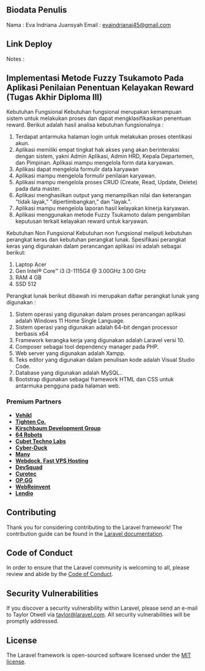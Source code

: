 <!-- <p align="center"><a href="https://laravel.com" target="_blank"><img src="https://raw.githubusercontent.com/laravel/art/master/logo-lockup/5%20SVG/2%20CMYK/1%20Full%20Color/laravel-logolockup-cmyk-red.svg" width="400" alt="Laravel Logo"></a></p>

<p align="center">
<a href="https://github.com/laravel/framework/actions"><img src="https://github.com/laravel/framework/workflows/tests/badge.svg" alt="Build Status"></a>
<a href="https://packagist.org/packages/laravel/framework"><img src="https://img.shields.io/packagist/dt/laravel/framework" alt="Total Downloads"></a>
<a href="https://packagist.org/packages/laravel/framework"><img src="https://img.shields.io/packagist/v/laravel/framework" alt="Latest Stable Version"></a>
<a href="https://packagist.org/packages/laravel/framework"><img src="https://img.shields.io/packagist/l/laravel/framework" alt="License"></a>
</p> -->

## Biodata Penulis

Nama    : Eva Indriana Juansyah
Email   : evaindrianaj45@gmail.com

## Link Deploy

Notes :


## Implementasi Metode Fuzzy Tsukamoto Pada Aplikasi Penilaian Penentuan Kelayakan Reward (Tugas Akhir Diploma III)

Kebutuhan Fungsional
Kebutuhan fungsional merupakan kemampuan sistem untuk melakukan proses dan dapat mengklasifikasikan penentuan reward. Berikut adalah hasil analisa kebutuhan fungsionalnya :
1.	Terdapat antarmuka halaman login untuk melakukan proses otentikasi akun.
2.	Aplikasi memiliki empat tingkat hak akses yang akan berinteraksi dengan sistem, yakni Admin Aplikasi, Admin HRD, Kepala Departemen, dan Pimpinan. Aplikasi mampu mengelola form data karyawan.
3.	Aplikasi dapat mengelola formulir data karyawan
4.	Aplikasi mampu mengelola formulir penilaian karyawan.
5.	Aplikasi mampu mengelola proses CRUD (Create, Read, Update, Delete) pada data master.
6.	Aplikasi menghasilkan output yang menampilkan nilai dan keterangan "tidak layak," "dipertimbangkan," dan "layak.".
7.	Aplikasi mampu mengelola laporan hasil kelayakan kinerja karyawan.
8.	Aplikasi menggunakan metode Fuzzy Tsukamoto dalam pengambilan keputusan terkait kelayakan reward untuk karyawan.


Kebutuhan Non Fungsional
Kebutuhan non fungsional meliputi kebutuhan perangkat keras dan kebutuhan perangkat lunak.
Spesifikasi perangkat keras yang digunakan dalam perancangan aplikasi ini adalah sebagai berikut: 
1.	Laptop Acer
2.	Gen Intel® Core™ i3 i3-1115G4 @ 3.00GHz   3.00 GHz
3.	RAM 4 GB
4.	SSD 512

Perangkat lunak berikut dibawah ini merupakan daftar perangkat lunak yang digunakan :
1.	Sistem operasi yang digunakan dalam proses perancangan aplikasi adalah Windows 11 Home Single Language. 
2.	Sistem operasi yang digunakan adalah 64-bit dengan processor berbasis x64
3.	Framework kerangka kerja yang digunakan adalah Laravel versi 10.
4.	Composer sebagai tool dependency manager pada PHP. 
5.	Web server yang digunakan adalah Xampp.
6.	Teks editor yang digunakan dalam penulisan kode adalah Visual Studio Code.
7.	Database yang digunakan adalah MySQL..
8.	Bootstrap digunakan sebagai framework HTML dan CSS untuk antarmuka pengguna pada halaman web.

### Premium Partners

- **[Vehikl](https://vehikl.com/)**
- **[Tighten Co.](https://tighten.co)**
- **[Kirschbaum Development Group](https://kirschbaumdevelopment.com)**
- **[64 Robots](https://64robots.com)**
- **[Cubet Techno Labs](https://cubettech.com)**
- **[Cyber-Duck](https://cyber-duck.co.uk)**
- **[Many](https://www.many.co.uk)**
- **[Webdock, Fast VPS Hosting](https://www.webdock.io/en)**
- **[DevSquad](https://devsquad.com)**
- **[Curotec](https://www.curotec.com/services/technologies/laravel/)**
- **[OP.GG](https://op.gg)**
- **[WebReinvent](https://webreinvent.com/?utm_source=laravel&utm_medium=github&utm_campaign=patreon-sponsors)**
- **[Lendio](https://lendio.com)**

## Contributing

Thank you for considering contributing to the Laravel framework! The contribution guide can be found in the [Laravel documentation](https://laravel.com/docs/contributions).

## Code of Conduct

In order to ensure that the Laravel community is welcoming to all, please review and abide by the [Code of Conduct](https://laravel.com/docs/contributions#code-of-conduct).

## Security Vulnerabilities

If you discover a security vulnerability within Laravel, please send an e-mail to Taylor Otwell via [taylor@laravel.com](mailto:taylor@laravel.com). All security vulnerabilities will be promptly addressed.

## License

The Laravel framework is open-sourced software licensed under the [MIT license](https://opensource.org/licenses/MIT).
